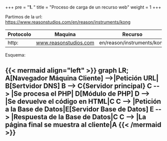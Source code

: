 +++
pre = "<b>1. </b>"
title = "Proceso de carga de un recurso web"
weight = 1
+++

Partimos de la url: https://www.reasonstudios.com/en/reason/instruments/kong

| Protocolo | Maquina | Recurso |
| ----------- | ----------- | --- |
| http:   | www.reasonstudios.com |  en/reason/instruments/kong |

Esquema:

{{< mermaid align="left" >}}
graph LR;
    A[Navegador Máquina Cliente] -->|Petición URL| B[Sertvidor DNS]
    B --> C{<strong>Servidor principal</strong>}
    C --> |Se procesa el PHP| D[Módulo de PHP]
    D --> |Se devuelve el código en HTML|C
    C --> |Petición a la Base de Datos|E[Servidor Base de Datos]
    E --> |Respuesta de la Base de Datos|C
    C --> |La página final se muestra al cliente|A
{{< /mermaid >}}
---